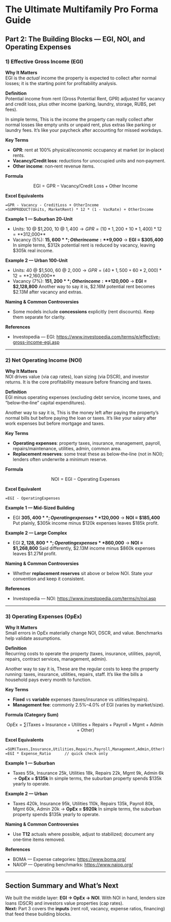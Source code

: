 # The Ultimate Multifamily Pro Forma Guide

## Part 2: The Building Blocks — EGI, NOI, and Operating Expenses

### 1) Effective Gross Income (EGI)

**Why It Matters**  
EGI is the *actual* income the property is expected to collect after normal losses; it is the starting point for profitability analysis.

**Definition**  
Potential income from rent (Gross Potential Rent, GPR) adjusted for vacancy and credit loss, plus other income (parking, laundry, storage, RUBS, pet fees).

In simple terms, This is the income the property can really collect after normal losses like empty units or unpaid rent, plus extras like parking or laundry fees. It’s like your paycheck after accounting for missed workdays.

**Key Terms**  
- **GPR**: rent at 100% physical/economic occupancy at market (or in‑place) rents.  
- **Vacancy/Credit loss**: reductions for unoccupied units and non‑payment.  
- **Other income**: non‑rent revenue items.

**Formula**  
```math
\text{EGI} = \text{GPR} - \text{Vacancy/Credit Loss} + \text{Other Income}
```

**Excel Equivalents**  
```excel
=GPR - Vacancy - CreditLoss + OtherIncome
=SUMPRODUCT(Units, MarketRent) * 12 * (1 - VacRate) + OtherIncome
```

**Example 1 — Suburban 20‑Unit**  
- Units: 10 @ $1,200, 10 @ $1,400 → GPR = (10*1,200 + 10*1,400)*12 = **$312,000**  
- Vacancy (5%): **$15,600**; Other income: **$9,000** → **EGI = $305,400**
In simple terms, $312k potential rent is reduced by vacancy, leaving $305k real income.

**Example 2 — Urban 100‑Unit**  
- Units: 40 @ $1,500, 60 @ $2,000 → GPR = (40*1,500 + 60*2,000)*12 = **$2,160,000**  
- Vacancy (7%): **$151,200**; Other income: **$120,000** → **EGI = $2,128,800**
Another way to say it is, $2.16M potential rent becomes $2.13M after vacancy and extras.

**Naming & Common Controversies**  
- Some models include **concessions** explicitly (rent discounts). Keep them separate for clarity.

**References**  
- Investopedia — EGI: https://www.investopedia.com/terms/e/effective-gross-income-egi.asp

---

### 2) Net Operating Income (NOI)

**Why It Matters**  
NOI drives value (via cap rates), loan sizing (via DSCR), and investor returns. It is the core profitability measure before financing and taxes.

**Definition**  
EGI minus operating expenses (excluding debt service, income taxes, and “below‑the‑line” capital expenditures).

Another way to say it is, This is the money left after paying the property’s normal bills but before paying the loan or taxes. It’s like your salary after work expenses but before mortgage and taxes.

**Key Terms**  
- **Operating expenses**: property taxes, insurance, management, payroll, repairs/maintenance, utilities, admin, common area.  
- **Replacement reserves**: some treat these as below‑the‑line (not in NOI); lenders often underwrite a minimum reserve.

**Formula**  
```math
\text{NOI} = \text{EGI} - \text{Operating Expenses}
```

**Excel Equivalent**  
```excel
=EGI - OperatingExpenses
```

**Example 1 — Mid‑Sized Building**  
- EGI **$305,400**; Operating expenses **$120,000** → **NOI = $185,400**
Put plainly, $305k income minus $120k expenses leaves $185k profit.

**Example 2 — Large Complex**  
- EGI **$2,128,800**; Operating expenses **$860,000** → **NOI = $1,268,800**
Said differently, $2.13M income minus $860k expenses leaves $1.27M profit.

**Naming & Common Controversies**  
- Whether **replacement reserves** sit above or below NOI. State your convention and keep it consistent.

**References**  
- Investopedia — NOI: https://www.investopedia.com/terms/n/noi.asp

---

### 3) Operating Expenses (OpEx)

**Why It Matters**  
Small errors in OpEx materially change NOI, DSCR, and value. Benchmarks help validate assumptions.

**Definition**  
Recurring costs to operate the property (taxes, insurance, utilities, payroll, repairs, contract services, management, admin).

Another way to say it is, These are the regular costs to keep the property running: taxes, insurance, utilities, repairs, staff. It’s like the bills a household pays every month to function.

**Key Terms**  
- **Fixed** vs **variable** expenses (taxes/insurance vs utilities/repairs).  
- **Management fee**: commonly 2.5%–4.0% of EGI (varies by market/size).

**Formula (Category Sum)**  
```math
\text{OpEx} = \sum (\text{Taxes} + \text{Insurance} + \text{Utilities} + \text{Repairs} + \text{Payroll} + \text{Mgmt} + \text{Admin} + \text{Other})
```

**Excel Equivalents**  
```excel
=SUM(Taxes,Insurance,Utilities,Repairs,Payroll,Management,Admin,Other)
=EGI * Expense_Ratio      // quick check only
```

**Example 1 — Suburban**  
- Taxes 55k, Insurance 25k, Utilities 18k, Repairs 22k, Mgmt 9k, Admin 6k → **OpEx = $135k**
In simple terms, the suburban property spends $135k yearly to operate.

**Example 2 — Urban**  
- Taxes 420k, Insurance 95k, Utilities 110k, Repairs 135k, Payroll 80k, Mgmt 60k, Admin 20k → **OpEx = $920k**
In simple terms, the suburban property spends $135k yearly to operate.

**Naming & Common Controversies**  
- Use **T12** actuals where possible, adjust to stabilized; document any one‑time items removed.

**References**  
- BOMA — Expense categories: https://www.boma.org/  
- NAIOP — Operating benchmarks: https://www.naiop.org/

---

## Section Summary and What’s Next
We built the middle layer: **EGI → OpEx → NOI**. With NOI in hand, lenders size loans (DSCR) and investors value properties (cap rates).  
**Next:** Part 3 covers the **inputs** (rent roll, vacancy, expense ratios, financing) that feed these building blocks.
